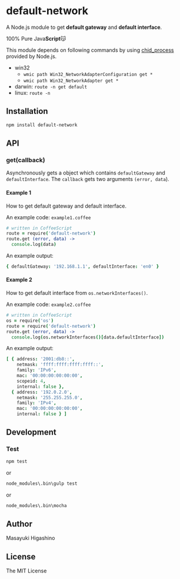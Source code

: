 # default-network

A Node.js module to get **default gateway** and **default interface**.

100% Pure Java**Script**😽

This module depends on following commands by using [chid_process](https://nodejs.org/api/child_process.html) provided by Node.js.

- win32
	- `wmic path Win32_NetworkAdapterConfiguration get *`
	- `wmic path Win32_NetworkAdapter get *`
- darwin: `route -n get default`
- linux: `route -n`

## Installation

```bash
npm install default-network
```

## API

### get(callback)

Asynchronously gets a object which contains `defaultGateway` and `defaultInterface`. The `callback` gets two arguments `(error, data`).

#### Example 1

How to get default gateway and default interface.

An example code: `example1.coffee`

```coffee
# written in CoffeeScript
route = require('default-network')
route.get (error, data) ->
  console.log(data)
```

An example output:

```coffee
{ defaultGateway: '192.168.1.1', defaultInterface: 'en0' }
```

#### Example 2

How to get default interface from `os.networkInterfaces()`.

An example code: `example2.coffee`

```coffee
# written in CoffeeScript
os = require('os')
route = require('default-network')
route.get (error, data) ->
  console.log(os.networkInterfaces()[data.defaultInterface])
```

An example output:

```coffee
[ { address: '2001:db8::',
    netmask: 'ffff:ffff:ffff:ffff::',
    family: 'IPv6',
    mac: '00:00:00:00:00:00',
    scopeid: 4,
    internal: false },
  { address: '192.0.2.0',
    netmask: '255.255.255.0',
    family: 'IPv4',
    mac: '00:00:00:00:00:00',
    internal: false } ]
```

## Development

### Test

```bash
npm test
```

or

```bash
node_modules\.bin\gulp test
```

or

```bash
node_modules\.bin\mocha
```

## Author

Masayuki Higashino

## License

The MIT License
